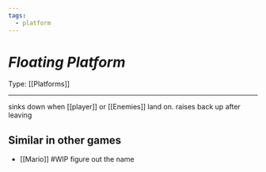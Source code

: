 ```yaml
---
tags:
  - platform
---
```

# _Floating Platform_

Type: [[Platforms]]

----


sinks down when [[player]] or [[Enemies]] land on. raises back up after leaving

## Similar in other games

* [[Mario]] #WIP figure out the name